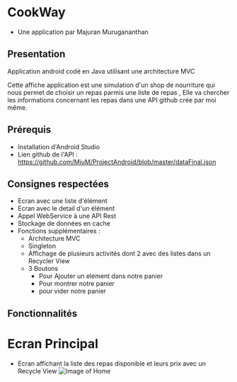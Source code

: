 # CookWay
- Une application par Majuran Murugananthan
## Presentation
Application android codé en Java utilisant une architecture MVC

Cette affiche application est une simulation d'un shop de nourriture qui nous permet de choisir un repas parmis une liste de repas , Elle va chercher les informations concernant les repas dans une API github crée par moi même.

## Prérequis
- Installation d'Android Studio
- Lien github de l'API : https://github.com/MjuM/ProjectAndroid/blob/master/dataFinal.json

## Consignes respectées
- Ecran avec une liste d'élément
- Ecran avec le detail d'un élément
- Appel WebService à une API Rest
- Stockage de données en cache
- Fonctions supplémentaires :
  - Architecture MVC
  - Singleton
  - Affichage de plusieurs activités dont 2 avec des listes dans un Recycler View
  - 3 Boutons 
    - Pour Ajouter un element dans notre panier
    - Pour montrer notre panier
    - pour vider notre panier
    
 ## Fonctionnalités
 # Ecran Principal
  - Ecran affichant la liste des repas disponible et leurs prix avec un Recycle View
  ![Image of Home](https://github.com/MjuM/ProjectAndroid/blob/master/Home.jpg)
